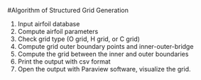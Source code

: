 #Algorithm of Structured Grid Generation 

1. Input airfoil database
2. Compute airfoil parameters
3. Check grid type (O grid, H grid, or C grid)
4. Compute grid outer boundary points and inner-outer-bridge
5. Compute the grid between the inner and outer boundaries
6. Print the output with csv format
7. Open the output with Paraview software, visualize the grid.
